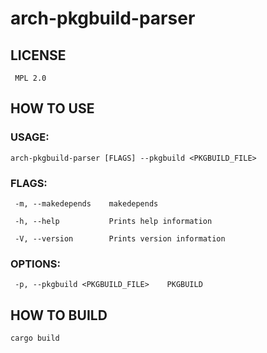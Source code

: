 # arch-pkgbuild-parser
## LICENSE 
     MPL 2.0
## HOW TO USE
### USAGE:

    arch-pkgbuild-parser [FLAGS] --pkgbuild <PKGBUILD_FILE>
###
### FLAGS:
     -m, --makedepends    makedepends

     -h, --help           Prints help information

     -V, --version        Prints version information


### OPTIONS:
     -p, --pkgbuild <PKGBUILD_FILE>    PKGBUILD

## HOW TO BUILD
    cargo build